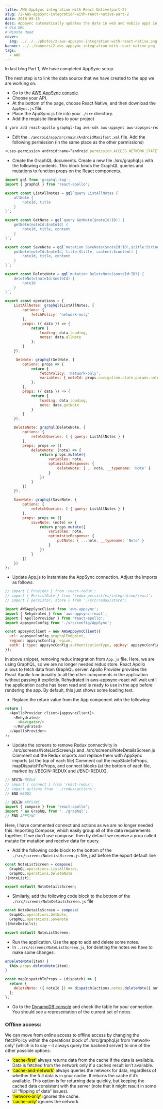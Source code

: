 ```yaml
---
title: AWS AppSync integration with React Native(part-2)
slug: /2-AWS-appSync-integration-with-react-native-part-2
date: 2018-09-15
desc: AppSync automatically updates the data in web and mobile apps in real time.
# Old URL
# Minute Read
cover:
  img: ../../../photos/2-aws-appsync-integration-with-react-native.png
banner: ../../banners/2-aws-appsync-integration-with-react-native.png
tags:
  - AWS
---
```


<p><span class='first-letter'>I</span>n last blog Part 1, We have completed AppSync setup.
</p>

The next step is to link the data source that we have created to the app we are working on.

- Go to the <a href='https://console.aws.amazon.com/appsync/home' target='_blank' rel="noopener noreferrer">AWS AppSync console</a>.
- Choose your API.
- At the bottom of the page, choose React Native, and then download the `AppSync.js` file.
- Place the AppSync.js file into your `./src` directory.
- Add the requisite libraries to your project

```sh
$ yarn add react-apollo graphql-tag aws-sdk aws-appsync aws-appsync-react
```

- Edit the `./android/app/src/main/AndroidManifest.xml` file. Add the following permission (in the same place as the other permissions)

```js
<uses-permission android:name=”android.permission.ACCESS_NETWORK_STATE” />
```

- Create the GraphQL documents. Create a new file ./src/graphql.js with the following contents. This block binds the GraphQL queries and mutations to function props on the React components.


```js
import gql from 'graphql-tag';
import { graphql } from 'react-apollo';

export const ListAllNotes = gql`query ListAllNotes {
    allNote {
        noteId, title
    }
}`;

export const GetNote = gql`query GetNote($noteId:ID!) {
    getNote(noteId:$noteId) {
        noteId, title, content
    }
}`;

export const SaveNote = gql`mutation SaveNote($noteId:ID!,$title:String!,$content:String!) {
    putNote(noteId:$noteId, title:$title, content:$content) {
        noteId, title, content
    }
}`;

export const DeleteNote = gql`mutation DeleteNote($noteId:ID!) {
    deleteNote(noteId:$noteId) {
        noteId
    }
}`;

export const operations = {
    ListAllNotes: graphql(ListAllNotes, {
        options: {
            fetchPolicy: 'network-only'
        },
        props: ({ data }) => {
            return {
                loading: data.loading,
                notes: data.allNote
            };
        }
    }),

     GetNote: graphql(GetNote, {
        options: props => {
            return {
                fetchPolicy: 'network-only',
                variables: { noteId: props.navigation.state.params.noteId }
            };
        },
        props: ({ data }) => {
            return {
                loading: data.loading,
                note: data.getNote
            }
        }
    }),

    DeleteNote: graphql(DeleteNote, {
        options: {
            refetchQueries: [ { query: ListAllNotes } ]
        },
        props: props => ({
            deleteNote: (note) => {
                return props.mutate({
                    variables: note,
                    optimisticResponse: {
                        deleteNote: { ...note, __typename: 'Note' }
                    }
                })
            }
        })
    }),

    SaveNote: graphql(SaveNote, {
        options: {
            refetchQueries: [ { query: ListAllNotes } ]
        },
        props: props => ({
            saveNote: (note) => {
                return props.mutate({
                    variables: note,
                    optimisticResponse: {
                        putNote: { ...note, __typename: 'Note' }
                    }
                })
            }
        })
    })
};
```

- Update App.js to instantiate the AppSync connection. Adjust the imports as follows:

```js
// import { Provider } from 'react-redux';
// import { PersistGate } from 'redux-persist/es/integration/react';
// import { persistor, store } from './src/redux/store';

import AWSAppSyncClient from 'aws-appsync';
import { Rehydrated } from 'aws-appsync-react';
import { ApolloProvider } from 'react-apollo';
import appsyncConfig from './src/config/AppSync';

const appsyncClient = new AWSAppSyncClient({
  url: appsyncConfig.graphqlEndpoint,
  region: appsyncConfig.region,
  auth: { type: appsyncConfig.authenticationType, apiKey: appsyncConfig.apiKey }
});
```

In above snippet, removing redux integration from `App.js` file. Here, we are using GraphQL, so we are no longer needed redux store. React Apollo allows to fetch data from GraphQL server.  Apollo Provider provides the React Apollo functionality to all the other components in the application without passing it explicitly.  Rehydrated in aws-appsync-react will wait until the application cache has been read and is ready to use in the app before rendering the app. By default, this just shows some loading text.

- Replace the return value from the App component with the following:

```js
return (
  <ApolloProvider client={appsyncClient}>
    <Rehydrated>
      <Navigator/>
    </Rehydrated>
  </ApolloProvider>
);
```

- Update the screens to remove Redux connectivity in ./src/screens/NoteListScreen.js and ./src/screens/NoteDetailsScreen.js  Comment out the Redux imports and replace them with AppSync imports (at the top of each file)  Comment out the mapStateToProps, mapDispatchToProps, and connect blocks (at the bottom of each file, marked by //BEGIN-REDUX and //END-REDUX).

```js
// BEGIN-REDUX
// import { connect } from 'react-redux';
// import actions from '../redux/actions';
// END-REDUX

// BEGIN APPSYNC
import { compose } from 'react-apollo';
import * as GraphQL from '../graphql';
// END APPSYNC
```

Here, I have commented connect and actions as we are no longer needed this. Importing Compose, which easily group all of the data requirements together. If we don’t use compose, then by default we receive a prop called mutate for mutation and receive data for query.

- Add the following code block to the bottom of the `./src/screens/NoteListScreen.js` file, just before the export default line

```js
const NoteListScreen = compose(
  GraphQL.operations.ListAllNotes,
  GraphQL.operations.DeleteNote
)(NoteList);

export default NoteDetailsScreen;
```

- Similarly, add the following code block to the bottom of the `./src/screens/NoteDetailsScreen.js` file
  
```js
const NoteDetailsScreen = compose(
  GraphQL.operations.GetNote,
  GraphQL.operations.SaveNote
)(NoteDetails);

export default NoteListScreen;
```

- Run the application. Use the app to add and delete some notes.
- In `..src/screens/NoteListScreen.js`, for deleting the notes we have to make some changes:

```js
onDeleteNote(item) {
  this.props.deleteNote(item);
}

const mapDispatchToProps = (dispatch) => {
  return {
    deleteNote: ({ noteId }) => dispatch(actions.notes.deleteNote({ noteId }))
  };
};
```

- Go to the <a href='https://console.aws.amazon.com/dynamodb/home' target='_blank' rel="noopener noreferrer">DynamoDB console</a> and check the table for your connection. You should see a representation of the current set of notes.

### Offline access:

We can move from online access to offline access by changing the fetchPolicy within the operations block of ./src/graphql.js from ‘network-only’ (which is to say – it always query the backend server) to one of the other possible options:

- <mark>‘cache-first’</mark> always returns data from the cache if the data is available. Data is fetched from the network only if a cached result isn’t available.
- <mark>‘cache-and-network’</mark> always queries the network for data, regardless of whether the full data is in your cache. It returns the cache if it’s available. This option is for returning data quickly, but keeping the cached data consistent with the server (note that it might result in some UI “flipping of data” issues).
- <mark>‘network-only’</mark> ignores the cache.
- <mark>‘cache-only’</mark> ignores the network.



